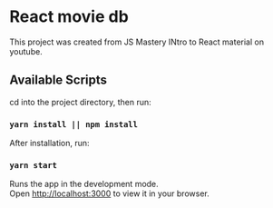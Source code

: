 # React movie db

This project was created from JS Mastery INtro to React material on youtube.

## Available Scripts

cd into the project directory, then run:

### `yarn install || npm install`

After installation, run:

### `yarn start`

Runs the app in the development mode.\
Open [http://localhost:3000](http://localhost:3000) to view it in your browser.
